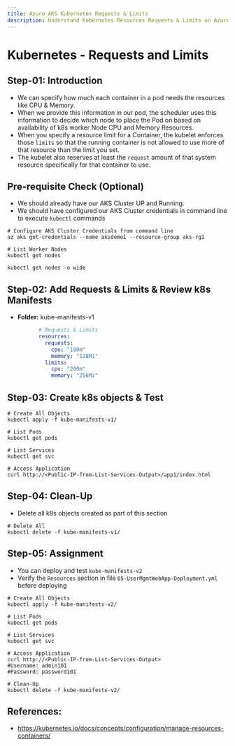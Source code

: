 ```yaml
---
title: Azure AKS Kubernetes Requests & Limits
description: Understand Kubernetes Resources Requests & Limits on Azure Kubernetes Service AKS Cluster
---
```

# Kubernetes - Requests and Limits

## Step-01: Introduction
- We can specify how much each container in a pod needs the resources like CPU & Memory.
- When we provide this information in our pod, the scheduler uses this information to decide which node to place the Pod on based on availability of k8s worker Node CPU and Memory Resources.
- When you specify a resource limit for a Container, the kubelet enforces those `limits` so that the running container is not allowed to use more of that resource than the limit you set.
-  The kubelet also reserves at least the `request` amount of that system resource specifically for that container to use.

## Pre-requisite Check (Optional)
- We should already have our AKS Cluster UP and Running.
- We should have configured our AKS Cluster credentials in command line to execute `kubectl` commands
```
# Configure AKS Cluster Credentials from command line
az aks get-credentials --name aksdemo1 --resource-group aks-rg1
```
```
# List Worker Nodes
kubectl get nodes
```
```
kubectl get nodes -o wide
```

## Step-02: Add Requests & Limits & Review k8s Manifests
- **Folder:** kube-manifests-v1
```yaml
          # Requests & Limits    
          resources:
            requests:
              cpu: "100m"
              memory: "128Mi"
            limits:
              cpu: "200m"
              memory: "256Mi"                                                         
```

## Step-03: Create k8s objects & Test
```
# Create All Objects
kubectl apply -f kube-manifests-v1/
```
```
# List Pods
kubectl get pods
```
```
# List Services
kubectl get svc
```
```
# Access Application
curl http://<Public-IP-from-List-Services-Output>/app1/index.html
```
## Step-04: Clean-Up
- Delete all k8s objects created as part of this section
```
# Delete All
kubectl delete -f kube-manifests-v1/
```

## Step-05: Assignment
- You can deploy and test `kube-manifests-v2`
- Verify the `Resources` section in file `05-UserMgmtWebApp-Deployment.yml` before deploying
```
# Create All Objects
kubectl apply -f kube-manifests-v2/
```
```
# List Pods
kubectl get pods
```
```
# List Services
kubectl get svc
```
```
# Access Application
curl http://<Public-IP-from-List-Services-Output>
#Username: admin101
#Password: password101
```
```
# Clean-Up
kubectl delete -f kube-manifests-v2/
```


## References:
- https://kubernetes.io/docs/concepts/configuration/manage-resources-containers/
